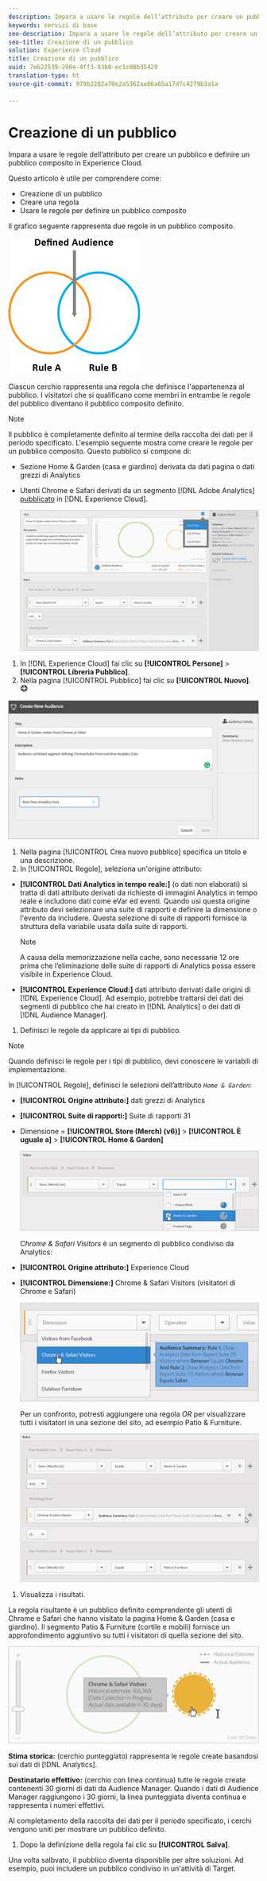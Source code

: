 ```yaml
---
description: Impara a usare le regole dell’attributo per creare un pubblico e definire un pubblico composito in Experience Cloud.
keywords: servizi di base
seo-description: Impara a usare le regole dell’attributo per creare un pubblico e definire un pubblico composito in Experience Cloud.
seo-title: Creazione di un pubblico
solution: Experience Cloud
title: Creazione di un pubblico
uuid: 7e622539-296e-4ff3-93b0-ec1c08b35429
translation-type: ht
source-git-commit: 979b2202a70e2a5362aa86a65a17d7c4279b3a1a

---
```



# Creazione di un pubblico

Impara a usare le regole dell’attributo per creare un pubblico e definire un pubblico composito in Experience Cloud.

Questo articolo è utile per comprendere come:

* Creazione di un pubblico
* Creare una regola
* Usare le regole per definire un pubblico composito


Il grafico seguente rappresenta due regole in un pubblico composito.

![](assets/audience_sharing.png)

Ciascun cerchio rappresenta una regola che definisce l&#39;appartenenza al pubblico. I visitatori che si qualificano come membri in entrambe le regole del pubblico diventano il pubblico composito definito.

>[!NOTE]
>
>Il pubblico è completamente definito al termine della raccolta dei dati per il periodo specificato.
L&#39;esempio seguente mostra come creare le regole per un pubblico composito. Questo pubblico si compone di:

* Sezione Home &amp; Garden (casa e giardino) derivata da dati pagina o dati grezzi di Analytics
* Utenti Chrome e Safari derivati da un segmento [!DNL Adobe Analytics] [pubblicato](../audience-library/audience-library.md#task_32FEEFE0B32E4E388CD4D892D727282A) in [!DNL Experience Cloud].


   ![](assets/audience_create.png)

1. In [!DNL Experience Cloud] fai clic su **[!UICONTROL Persone]** &gt; **[!UICONTROL Libreria Pubblico]**.
1. Nella pagina [!UICONTROL Pubblico] fai clic su **[!UICONTROL Nuovo]**. ![](assets/add_icon_small.png)

![Risultato passaggio](assets/audience_create_new.png)

1. Nella pagina [!UICONTROL Crea nuovo pubblico] specifica un titolo e una descrizione.
1. In [!UICONTROL Regole], seleziona un&#39;origine attributo:

* **[!UICONTROL Dati Analytics in tempo reale:]** (o dati non elaborati) si tratta di dati attributo derivati da richieste di immagini Analytics in tempo reale e includono dati come eVar ed eventi. Quando usi questa origine attributo devi selezionare una suite di rapporti e definire la dimensione o l&#39;evento da includere. Questa selezione di suite di rapporti fornisce la struttura della variabile usata dalla suite di rapporti.

   >[!NOTE]
   >
   >A causa della memorizzazione nella cache, sono necessarie 12 ore prima che l’eliminazione delle suite di rapporti di Analytics possa essere visibile in Experience Cloud.

* **[!UICONTROL Experience Cloud:]** dati attributo derivati dalle origini di [!DNL Experience Cloud]. Ad esempio, potrebbe trattarsi dei dati dei segmenti di pubblico che hai creato in [!DNL Analytics] o dei dati di [!DNL Audience Manager].

1. Definisci le regole da applicare ai tipi di pubblico.

>[!NOTE]
>
>Quando definisci le regole per i tipi di pubblico, devi conoscere le variabili di implementazione.

In [!UICONTROL Regole], definisci le selezioni dell’attributo *`Home & Garden`*:

* **[!UICONTROL Origine attributo:]** dati grezzi di Analytics
* **[!UICONTROL Suite di rapporti:]** Suite di rapporti 31
* Dimensione = **[!UICONTROL Store (Merch) (v6)]** &gt; **[!UICONTROL È uguale a]** &gt; **[!UICONTROL Home &amp; Garden]**

   ![](assets/home_garden.png)

   *Chrome &amp; Safari Visitors* è un segmento di pubblico condiviso da Analytics:

* **[!UICONTROL Origine attributo:]** Experience Cloud
* **[!UICONTROL Dimensione:]** Chrome &amp; Safari Visitors (visitatori di Chrome e Safari)

   ![](assets/chrome_safari.png)

   Per un confronto, potresti aggiungere una regola *OR* per visualizzare tutti i visitatori in una sezione del sito, ad esempio Patio &amp; Furniture.

   ![](assets/audiences_rule_patio.png)

1. Visualizza i risultati.

La regola risultante è un pubblico definito comprendente gli utenti di Chrome e Safari che hanno visitato la pagina Home &amp; Garden (casa e giardino). Il segmento Patio &amp; Furniture (cortile e mobili) fornisce un approfondimento aggiuntivo su tutti i visitatori di quella sezione del sito.

![](assets/defined_audience.png)

**Stima storica:** (cerchio punteggiato) rappresenta le regole create basandosi sui dati di [!DNL Analytics].

**Destinatario effettivo:** (cerchio con linea continua) tutte le regole create contenenti 30 giorni di dati da Audience Manager. Quando i dati di Audience Manager raggiungono i 30 giorni, la linea punteggiata diventa continua e rappresenta i numeri effettivi.

Al completamento della raccolta dei dati per il periodo specificato, i cerchi vengono uniti per mostrare un pubblico definito.

1. Dopo la definizione della regola fai clic su **[!UICONTROL Salva]**.

Una volta salbvato, il pubblico diventa disponibile per altre soluzioni. Ad esempio, puoi includere un pubblico condiviso in un&#39;attività di Target.
